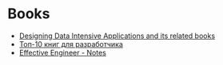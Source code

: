 # Books

- [Designing Data Intensive Applications and its related books](https://anvaka.github.io/greview/ddia/1/)
- [Топ-10 книг для разработчика](https://habr.com/ru/post/504276/)
- [Effective Engineer - Notes](https://gist.github.com/rondy/af1dee1d28c02e9a225ae55da2674a6f)
